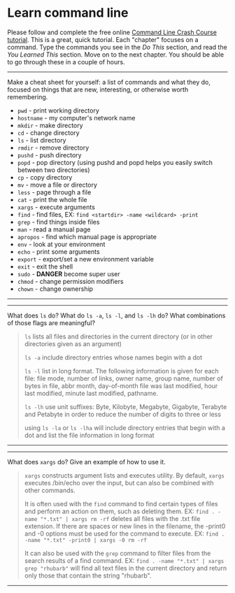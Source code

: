 # Learn command line

Please follow and complete the free online [Command Line Crash Course
tutorial](http://cli.learncodethehardway.org/book/). This is a great,
quick tutorial. Each "chapter" focuses on a command. Type the commands
you see in the _Do This_ section, and read the _You Learned This_
section. Move on to the next chapter. You should be able to go through
these in a couple of hours.


---

Make a cheat sheet for yourself: a list of commands and what they do, focused on things that are new, interesting, or otherwise worth remembering.

 * `pwd` - print working directory
 * `hostname` - my computer's network name
 * `mkdir` - make directory
 * `cd` - change directory
 * `ls` - list directory
 * `rmdir` - remove directory
 * `pushd` - push directory
 * `popd` - pop directory (using pushd and popd helps you easily switch between two directories)
 * `cp` - copy directory
 * `mv` - move a file or directory
 * `less` - page through a file
 * `cat` - print the whole file
 * `xargs` - execute arguments
 * `find` - find files, EX: `find <startdir> -name <wildcard> -print`
 * `grep` - find things inside files
 * `man` - read a manual page
 * `apropos` - find which manual page is appropriate
 * `env` - look at your environment
 * `echo` - print some arguments
 * `export` - export/set a new environment variable
 * `exit` - exit the shell
 * `sudo` - **DANGER** become super user
 * `chmod` - change permission modifiers
 * `chown` - change ownership
 
---


---

What does `ls` do? What do `ls -a`, `ls -l`, and `ls -lh` do? What combinations of those flags are meaningful?

> `ls` lists all files and directories in the current directory (or in other directories given as an argument)
>
> `ls -a` include directory entries whose names begin with a dot
>
> `ls -l` list in long format. The following information is given for each file: file mode, number of links, owner name, group name, number of bytes in file, abbr month, day-of-month file was last modified, hour last modified, minute last modified, pathname.
>
> `ls -lh` use unit suffixes: Byte, Kilobyte, Megabyte, Gigabyte, Terabyte and Petabyte in order to reduce the number of digits to three or less
>
> using `ls -la` or `ls -lha` will include directory entries that begin with a dot and list the file information in long format 

---


---

What does `xargs` do? Give an example of how to use it.

> `xargs` constructs argument lists and executes utility. By default, `xargs` executes /bin/echo over the input, but can also be combined with other commands.
>
> It is often used with the `find` command to find certain types of files and perform an action on them, such as deleting them. EX: `find . -name "*.txt" | xargs rm -rf` deletes all files with the .txt file extension. If there are spaces or new lines in the filename, the -print0 and -0 options must be used for the command to execute. EX: `find . -name "*.txt" -print0 | xargs -0 rm -rf`
>
> It can also be used with the `grep` command to filter files from the search results of a find command. EX: `find . -name "*.txt" | xargs grep "rhubarb"` will find all text files in the current directory and return only those that contain the string "rhubarb".

---

